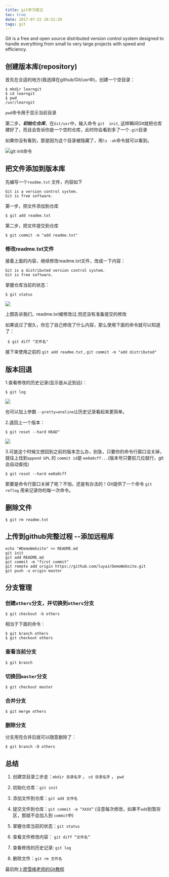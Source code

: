 ```yaml
---
title: git学习笔记
toc: true
date: 2017-07-22 10:52:20
tags: git
---
```


Git is a free and open source distributed version control system designed to handle everything from small to very large projects with speed and efficiency.

<!--more-->

## 创建版本库(repository)

首先在合适的地方(我选择在github/Git/usr中)，创建一个空目录：

	$ mkdir learngit
	$ cd learngit
	$ pwd
	/usr/learngit

`pwd`命令用于显示当前目录

第二步，***初始化仓库***，在`Git/usr`中，输入命令 `git  init`, 这样瞬间Git就把仓库建好了，而且会告诉你是一个空的仓库，此时你会看到多了一个`.git`目录

如果你没有看到，那是因为这个目录被隐藏了，用` ls -ah `命令就可以看到。

![git init命令](http://ot4r4qnml.bkt.clouddn.com/gitinit.PNG)

## 把文件添加到版本库

先编写一个`readme.txt` 文件，内容如下

	Git is a version control system.
	Git is free software.

第一步，把文件添加到仓库

	$ git add readme.txt

第二步，把文件提交到仓库

	$ git commit -m "add readme.txt"

### 修改readme.txt文件

接着上面的内容，继续修改readme.txt文件，改成一下内容：

	Git is a distributed version control system.
	Git is free software.
	
掌握仓库当前的状态：

	$ git status

![](http://ot4r4qnml.bkt.clouddn.com/gitstatus.PNG)

上图告诉我们，readme.txt被修改过,但还没有准备提交的修改

如果说过了很久，你忘了自己修改了什么内容，那么使用下面的命令就可以知道了：

	 $ git diff "文件名"

接下来使用之前的 `git add readme.txt` ,  `git commit -m "add distributed"`

## 版本回退

1.查看修改的历史记录(显示是从近到远)：

	$ git log

![](http://ot4r4qnml.bkt.clouddn.com/gitlog.png)

也可以加上参数 `--pretty=oneline`让历史记录看起来更简单。

2.退回上一个版本：

	$ git reset --hard HEAD^

![](http://ot4r4qnml.bkt.clouddn.com/gitreset.png)

3.可是这个时候又想回到之前的版本怎么办，别急，只要你的命令行窗口没关掉，就往上找到`append GPL` 的 `commit id`是 `ee0a0cff...`(版本号只要前几位就行，git会自动查找)

	$ git reset --hard ee0a0cff

那要是命令行窗口关掉了呢？不怕，还是有办法的！Git提供了一个命令 `git reflog` 用来记录你的每一次命令。

## 删除文件

	$ git rm readme.txt

## 上传到github完整过程 --添加远程库

	echo "#DemoWebsite" >> README.md
	git init
	git add README.md
	git commit -m "first commit"
	git remote add origin https://github.com/luyaJ/DemoWebsite.git
	git push -u origin master

## 分支管理

### 创建`others`分支，并切换到`others`分支	

	$ git checkout -b others

相当于下面的命令：

	$ git branch others
	$ git checkout others

### 查看当前分支

	$ git branch

### 切换回`master`分支

	$ git checkout master

### 合并分支

	$ git merge others

### 删除分支

分支用完合并后就可以随意删除了：

	$ git branch -D others


## 总结

1. 创建空目录三步走：`mkdir 目录名字` ， `cd 目录名字` ， `pwd`
2. 初始化仓库：`git init`
3. 添加文件到仓库：`git add 文件名` 
4. 提交文件到仓库：`git commit -m “XXXX”`
(注意每次修改，如果不`add`到暂存区，那就不会加入到 `commit`中)

5. 掌握仓库当前的状态：`git status`
6. 查看文件修改内容： `git diff “文件名”`
7. 查看修改的历史记录: `git log`
8. 删除文件：`git rm 文件名`



最后附上[廖雪峰老师的Git教程](https://www.liaoxuefeng.com/wiki/0013739516305929606dd18361248578c67b8067c8c017b000)




